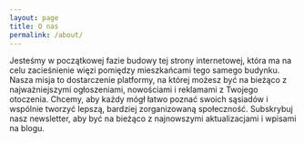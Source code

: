 ```yaml
---
layout: page
title: O nas
permalink: /about/
---
```


Jesteśmy w początkowej fazie budowy tej strony internetowej, która ma na celu zacieśnienie więzi pomiędzy mieszkańcami tego samego budynku. Nasza misja to dostarczenie platformy, na której możesz być na bieżąco z najważniejszymi ogłoszeniami, nowościami i reklamami z Twojego otoczenia. Chcemy, aby każdy mógł łatwo poznać swoich sąsiadów i wspólnie tworzyć lepszą, bardziej zorganizowaną społeczność. Subskrybuj nasz newsletter, aby być na bieżąco z najnowszymi aktualizacjami i wpisami na blogu.